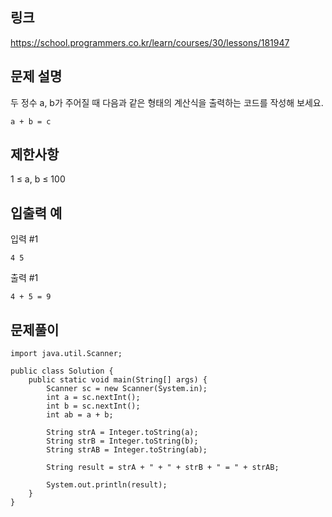 ## 링크
https://school.programmers.co.kr/learn/courses/30/lessons/181947

## 문제 설명
두 정수 a, b가 주어질 때 다음과 같은 형태의 계산식을 출력하는 코드를 작성해 보세요.
```text
a + b = c
```

## 제한사항
1 ≤ a, b ≤ 100

## 입출력 예
입력 #1
```text
4 5
```

출력 #1
```text
4 + 5 = 9
```

## 문제풀이
```text
import java.util.Scanner;

public class Solution {
    public static void main(String[] args) {
        Scanner sc = new Scanner(System.in);
        int a = sc.nextInt();
        int b = sc.nextInt();
        int ab = a + b;
        
        String strA = Integer.toString(a);
        String strB = Integer.toString(b);
        String strAB = Integer.toString(ab);
        
        String result = strA + " + " + strB + " = " + strAB;

        System.out.println(result);
    }
}
```